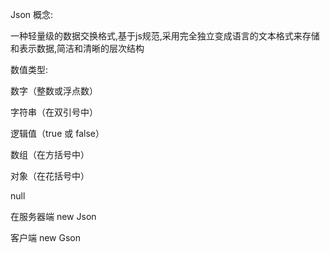 Json
概念:

一种轻量级的数据交换格式,基于js规范,采用完全独立变成语言的文本格式来存储和表示数据,简洁和清晰的层次结构

  

数值类型:

数字（整数或浮点数）

字符串（在双引号中）

逻辑值（true 或 false）

数组（在方括号中）

对象（在花括号中）

null

  

在服务器端 new Json

客户端 new Gson